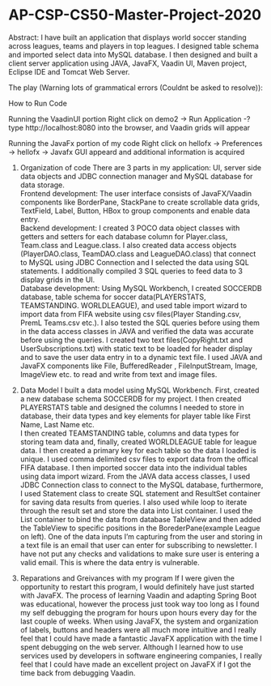 # AP-CSP-CS50-Master-Project-2020
Abstract: I have built an application that displays world soccer standing across leagues, teams and players in top leagues. I designed table schema and imported select data into MySQL database. I then designed and built a client server application using JAVA, JavaFX, Vaadin UI, Maven project, Eclipse IDE and Tomcat Web Server.  

The play (Warning lots of grammatical errors (Couldnt be asked to resolve)):

How to Run Code

Running the VaadinUI portion
Right click on demo2 -> Run Application -? type http://localhost:8080 into the browser, and Vaadin grids will appear

Running the JavaFx portion of my code
Right click on hellofx -> Preferences -> hellofx -> Javafx GUI appeard and additional information is acquired

1. Organization of code
There are 3 parts in my application: UI, server side data objects and JDBC connection manager and MySQL database for data storage.  
  Frontend development: The user interface consists of JavaFX/Vaadin components like BorderPane, StackPane to create scrollable data grids, 
TextField, Label, Button, HBox to group components and enable data entry.   
  Backend development:  I created 3 POCO data object classes with getters and setters for each database column for Player.class, 
Team.class and League.class. I also created data access objects (PlayerDAO.class, TeamDAO.class and LeagueDAO.class) that connect to MySQL
using JDBC Connection and I selected the data using SQL statements. I additionally compiled 3 SQL queries to feed data to 3 display grids 
in the UI.  
  Database development:  Using MySQL Workbench, I created SOCCERDB database, table schema for 
soccer data(PLAYERSTATS, TEAMSTANDING. WORLDLEAGUE), and used table import wizard to import data from FIFA website using csv 
files(Player Standing.csv, PremL Teams.csv etc.). I also tested the SQL queries before using them in the data access classes in JAVA and 
verified the data was accurate before using the queries. I created two text files(CopyRight.txt and UserSubscriptions.txt) 
with static text to be loaded for header display  and to save the user data entry in to a dynamic text file. I used JAVA and JavaFX 
components like File, BufferedReader , FileInputStream, Image, ImageView etc. to read and write from text and image files.  

2. Data Model
I built a data model using MySQL Workbench. First, created a new database schema SOCCERDB for my project. 
I then created PLAYERSTATS table and designed the columns I needed to store in database, their data types and key elements for player table like First Name, Last Name etc.  
I then created TEAMSTANDING table, columns and data types for storing team data and, finally, created WORLDLEAGUE table for league data. 
I then created a primary key for each table so the data I loaded is unique. I used comma delimited csv files to export data from the offical FIFA database. 
I then imported soccer data into the individual tables using data import wizard. From the JAVA data access classes, I used JDBC Connection class to connect to the MySQL database, 
furthermore, I used Statement class to create SQL statement and ResultSet container for saving data results from queries. 
I also used while loop to iterate through the result set and store the data into List container. 
I used the List container to bind the data from database TableView and then added the TableView to specific positions in the BorederPane(example League on left). 
One of the data inputs I’m capturing from the user and storing in a text file is an email that user can enter for subscribing to newsletter. I have not put any checks and validations to make sure user is entering a valid email. 
This is where the data entry is vulnerable.

3. Reparations and Greivances with my program
If I were given the opportunity to restart this program, I would definitely have just started with JavaFX. 
The process of learning Vaadin and adapting Spring Boot was educational, however the process just took way too long as I found my self debugging the program for hours upon hours every day for the last couple of weeks. 
When using JavaFX, the system and organization of labels, buttons and headers were all much more intuitive and I really feel that I could have made a fantastic JavaFX application with the time I spent debugging on the web server. 
Although I learned how to use services used by developers in software engineering companies, I really feel that I could have made an excellent project on JavaFX if I got the time back from debugging Vaadin.
